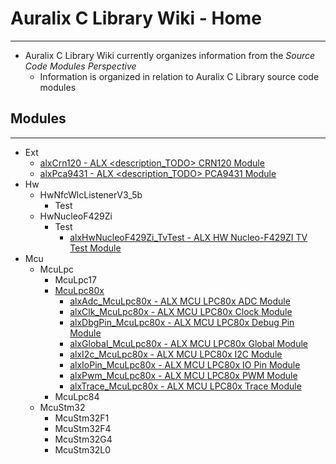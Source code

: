 # Auralix C Library Wiki - Home
---
- Auralix C Library Wiki currently organizes information from the *Source Code Modules Perspective*
    - Information is organized in relation to Auralix C Library source code modules

## Modules
---
- Ext
    - [alxCrn120 - ALX <description_TODO> CRN120 Module](Ext/alxWiki_alxCrn120.md)
    - [alxPca9431 - ALX <description_TODO> PCA9431 Module](Ext/alxWiki_alxPca9431.md)
- Hw
    - HwNfcWlcListenerV3_5b
        - Test
    - HwNucleoF429Zi
        - Test
            - [alxHwNucleoF429Zi_TvTest - ALX HW Nucleo-F429ZI TV Test Module](Hw/HwNucleoF429Zi/Test/alxWiki_alxHwNucleoF429Zi_TvTest.md)
- Mcu
    - McuLpc
        - McuLpc17
        - [McuLpc80x](Mcu/McuLpc/McuLpc80x/alxWiki_McuLpc80x.md)
            - [alxAdc_McuLpc80x - ALX MCU LPC80x ADC Module](Mcu/McuLpc/McuLpc80x/alxWiki_alxAdc_McuLpc80x.md)
            - [alxClk_McuLpc80x - ALX MCU LPC80x Clock Module](Mcu/McuLpc/McuLpc80x/alxWiki_alxClk_McuLpc80x.md)
            - [alxDbgPin_McuLpc80x - ALX MCU LPC80x Debug Pin Module](Mcu/McuLpc/McuLpc80x/alxWiki_alxDbgPin_McuLpc80x.md)
            - [alxGlobal_McuLpc80x - ALX MCU LPC80x Global Module](Mcu/McuLpc/McuLpc80x/alxWiki_alxGlobal_McuLpc80x.md)
            - [alxI2c_McuLpc80x - ALX MCU LPC80x I2C Module](Mcu/McuLpc/McuLpc80x/alxWiki_alxI2c_McuLpc80x.md)
            - [alxIoPin_McuLpc80x - ALX MCU LPC80x IO Pin Module](Mcu/McuLpc/McuLpc80x/alxWiki_alxIoPin_McuLpc80x.md)
            - [alxPwm_McuLpc80x - ALX MCU LPC80x PWM Module](Mcu/McuLpc/McuLpc80x/alxWiki_alxPwm_McuLpc80x.md)
            - [alxTrace_McuLpc80x - ALX MCU LPC80x Trace Module](Mcu/McuLpc/McuLpc80x/alxWiki_alxTrace_McuLpc80x.md)
        - McuLpc84
	- McuStm32
        - McuStm32F1
        - McuStm32F4
        - McuStm32G4
        - McuStm32L0	
